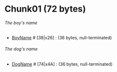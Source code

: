 ﻿# Chunk01 (72 bytes)

###### The boy's name
* [BoyName](../FixedLengthString.md) # [38|x26] : (36 bytes, null-terminated) 

###### The dog's name
* [DogName](../FixedLengthString.md) # [74|x4A] : (36 bytes, null-terminated) 